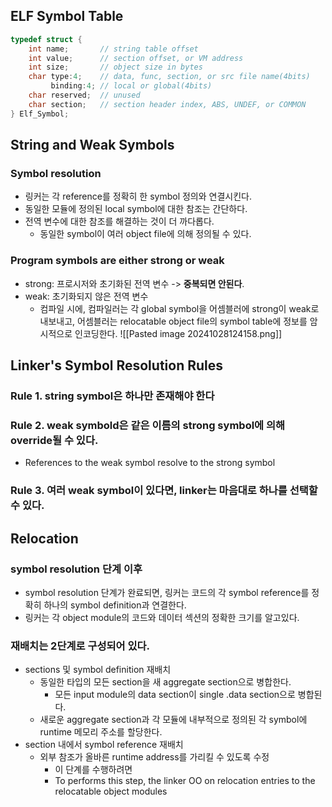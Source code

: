 ## ELF Symbol Table

```cpp
typedef struct {
	int name;       // string table offset
	int value;      // section offset, or VM address
	int size;       // object size in bytes
	char type:4;    // data, func, section, or src file name(4bits)
		 binding:4; // local or global(4bits)
	char reserved;  // unused
	char section;   // section header index, ABS, UNDEF, or COMMON
} Elf_Symbol;
```

## String and Weak Symbols

### Symbol resolution
- 링커는 각 reference를 정확히 한 symbol 정의와 연결시킨다.
- 동일한 모듈에 정의된 local symbol에 대한 참조는 간단하다.
- 전역 변수에 대한 참조를 해결하는 것이 더 까다롭다.
	- 동일한 symbol이 여러 object file에 의해 정의될 수 있다.
### Program symbols are either strong or weak
- strong: 프로시저와 초기화된 전역 변수 -> **중복되면 안된다**.
- weak: 초기화되지 않은 전역 변수
	- 컴파일 시에, 컴파일러는 각 global symbol을 어셈블러에 strong이 weak로 내보내고, 어셈블러는 relocatable object file의 symbol table에 정보를 암시적으로 인코딩한다.
![[Pasted image 20241028124158.png]]

## Linker's Symbol Resolution Rules
### Rule 1. string symbol은 하나만 존재해야 한다
### Rule 2. weak symbold은 같은 이름의 strong symbol에 의해 override될 수 있다.
- References to the weak symbol resolve to the strong symbol
### Rule 3. 여러 weak symbol이 있다면, linker는 마음대로 하나를 선택할 수 있다.

## Relocation

### symbol resolution 단계 이후
- symbol resolution 단계가 완료되면, 링커는 코드의 각 symbol reference를 정확히 하나의 symbol definition과 연결한다.
- 링커는 각 object module의 코드와 데이터 섹션의 정확한 크기를 알고있다.
### 재배치는 2단계로 구성되어 있다.
- sections 및 symbol definition 재배치
	- 동일한 타입의 모든 section을 새 aggregate section으로 병합한다.
		- 모든 input module의 data section이 single .data section으로 병합된다.
	- 새로운 aggregate section과 각 모듈에 내부적으로 정의된 각 symbol에 runtime 메모리 주소를 할당한다.
- section 내에서 symbol reference 재배치
	- 외부 참조가 올바른 runtime address를 가리킬 수 있도록 수정
		- 이 단계를 수행하려면 
		- To performs this step, the linker OO on relocation entries to the relocatable object modules